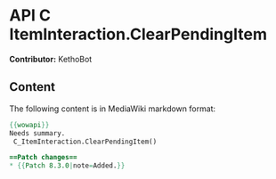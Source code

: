 # API C ItemInteraction.ClearPendingItem

**Contributor:** KethoBot

## Content

The following content is in MediaWiki markdown format:

```mediawiki
{{wowapi}}
Needs summary.
 C_ItemInteraction.ClearPendingItem()

==Patch changes==
* {{Patch 8.3.0|note=Added.}}
```